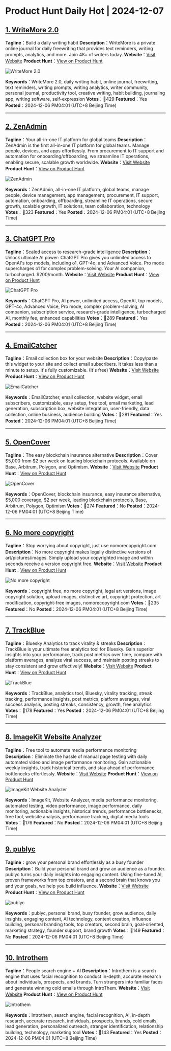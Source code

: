 # Product Hunt Daily Hot | 2024-12-07

## [1. WriteMore 2.0](https://www.producthunt.com/posts/writemore-2-0?utm_campaign=producthunt-api&utm_medium=api-v2&utm_source=Application%3A+phtrends+%28ID%3A+147529%29)
**Tagline**：Build a daily writing habit
**Description**：WriteMore is a private online journal for daily freewriting that provides text reminders, writing prompts, analytics, and more. Join 4K+ of writers today.
**Website**：[Visit Website](https://www.producthunt.com/r/3FUFXDELG2O4IN?utm_campaign=producthunt-api&utm_medium=api-v2&utm_source=Application%3A+phtrends+%28ID%3A+147529%29)
**Product Hunt**：[View on Product Hunt](https://www.producthunt.com/posts/writemore-2-0?utm_campaign=producthunt-api&utm_medium=api-v2&utm_source=Application%3A+phtrends+%28ID%3A+147529%29)

![WriteMore 2.0](https://ph-files.imgix.net/a0bc9881-d169-4d10-9165-62dc3295762a.png?auto=format&fit=crop&frame=1&h=512&w=1024)

**Keywords**：WriteMore 2.0, daily writing habit, online journal, freewriting, text reminders, writing prompts, writing analytics, writer community, personal journal, productivity tool, creative writing, habit building, journaling app, writing software, self-expression
**Votes**：🔺429
**Featured**：Yes
**Posted**：2024-12-06 PM04:01 (UTC+8 Beijing Time)

---

## [2. ZenAdmin](https://www.producthunt.com/posts/zenadmin?utm_campaign=producthunt-api&utm_medium=api-v2&utm_source=Application%3A+phtrends+%28ID%3A+147529%29)
**Tagline**：Your all-in-one IT platform for global teams
**Description**：ZenAdmin is the first all-in-one IT platform for global teams. Manage people, devices, and apps effortlessly. From procurement to IT support and automation for onboarding/offboarding, we streamline IT operations, enabling secure, scalable growth worldwide.
**Website**：[Visit Website](https://www.producthunt.com/r/5HSFCAW44VZJXJ?utm_campaign=producthunt-api&utm_medium=api-v2&utm_source=Application%3A+phtrends+%28ID%3A+147529%29)
**Product Hunt**：[View on Product Hunt](https://www.producthunt.com/posts/zenadmin?utm_campaign=producthunt-api&utm_medium=api-v2&utm_source=Application%3A+phtrends+%28ID%3A+147529%29)

![ZenAdmin](https://ph-files.imgix.net/6c5e4517-ec7e-489c-9191-c8d9593b5efa.jpeg?auto=format&fit=crop&frame=1&h=512&w=1024)

**Keywords**：ZenAdmin, all-in-one IT platform, global teams, manage people, device management, app management, procurement, IT support, automation, onboarding, offboarding, streamline IT operations, secure growth, scalable growth, IT solutions, team collaboration, technology
**Votes**：🔺323
**Featured**：Yes
**Posted**：2024-12-06 PM04:01 (UTC+8 Beijing Time)

---

## [3. ChatGPT Pro](https://www.producthunt.com/posts/chatgpt-pro-1?utm_campaign=producthunt-api&utm_medium=api-v2&utm_source=Application%3A+phtrends+%28ID%3A+147529%29)
**Tagline**：Scaled access to research-grade intelligence
**Description**：Unlock ultimate AI power: ChatGPT Pro gives you unlimited access to OpenAI's top models, including o1, GPT-4o, and Advanced Voice. Pro mode supercharges o1 for complex problem-solving. Your AI companion, turbocharged. $200/month.
**Website**：[Visit Website](https://www.producthunt.com/r/PHLDZLH62ZZ44M?utm_campaign=producthunt-api&utm_medium=api-v2&utm_source=Application%3A+phtrends+%28ID%3A+147529%29)
**Product Hunt**：[View on Product Hunt](https://www.producthunt.com/posts/chatgpt-pro-1?utm_campaign=producthunt-api&utm_medium=api-v2&utm_source=Application%3A+phtrends+%28ID%3A+147529%29)

![ChatGPT Pro](https://ph-files.imgix.net/8661f284-988f-4c35-9422-84d56d2c72b0.png?auto=format&fit=crop&frame=1&h=512&w=1024)

**Keywords**：ChatGPT Pro, AI power, unlimited access, OpenAI, top models, GPT-4o, Advanced Voice, Pro mode, complex problem-solving, AI companion, subscription service, research-grade intelligence, turbocharged AI, monthly fee, enhanced capabilities
**Votes**：🔺289
**Featured**：Yes
**Posted**：2024-12-06 PM04:01 (UTC+8 Beijing Time)

---

## [4. EmailCatcher](https://www.producthunt.com/posts/emailcatcher?utm_campaign=producthunt-api&utm_medium=api-v2&utm_source=Application%3A+phtrends+%28ID%3A+147529%29)
**Tagline**：Email collection box for your website
**Description**：Copy/paste this widget to your site and collect email subscribers. It takes less than a minute to setup. It's fully customizable. (It's free)
**Website**：[Visit Website](https://www.producthunt.com/r/AHR3THCEAJP44A?utm_campaign=producthunt-api&utm_medium=api-v2&utm_source=Application%3A+phtrends+%28ID%3A+147529%29)
**Product Hunt**：[View on Product Hunt](https://www.producthunt.com/posts/emailcatcher?utm_campaign=producthunt-api&utm_medium=api-v2&utm_source=Application%3A+phtrends+%28ID%3A+147529%29)

![EmailCatcher](https://ph-files.imgix.net/22a9de70-e84e-4414-b337-31cd025fd55b.png?auto=format&fit=crop&frame=1&h=512&w=1024)

**Keywords**：EmailCatcher, email collection, website widget, email subscribers, customizable, easy setup, free tool, email marketing, lead generation, subscription box, website integration, user-friendly, data collection, online business, audience building
**Votes**：🔺281
**Featured**：Yes
**Posted**：2024-12-06 PM04:01 (UTC+8 Beijing Time)

---

## [5. OpenCover](https://www.producthunt.com/posts/opencover?utm_campaign=producthunt-api&utm_medium=api-v2&utm_source=Application%3A+phtrends+%28ID%3A+147529%29)
**Tagline**：The easy blockchain insurance alternative
**Description**：Cover $5,000 from $2 per week on leading blockchain protocols. Available on Base, Arbitrum, Polygon, and Optimism.
**Website**：[Visit Website](https://www.producthunt.com/r/FZNE7WG2BNV4QC?utm_campaign=producthunt-api&utm_medium=api-v2&utm_source=Application%3A+phtrends+%28ID%3A+147529%29)
**Product Hunt**：[View on Product Hunt](https://www.producthunt.com/posts/opencover?utm_campaign=producthunt-api&utm_medium=api-v2&utm_source=Application%3A+phtrends+%28ID%3A+147529%29)

![OpenCover](https://ph-files.imgix.net/1549c4f1-f73c-483f-abb0-4ead63b9c00e.png?auto=format&fit=crop&frame=1&h=512&w=1024)

**Keywords**：OpenCover, blockchain insurance, easy insurance alternative, $5,000 coverage, $2 per week, leading blockchain protocols, Base, Arbitrum, Polygon, Optimism
**Votes**：🔺274
**Featured**：No
**Posted**：2024-12-06 PM04:01 (UTC+8 Beijing Time)

---

## [6. No more copyright](https://www.producthunt.com/posts/no-more-copyright-3?utm_campaign=producthunt-api&utm_medium=api-v2&utm_source=Application%3A+phtrends+%28ID%3A+147529%29)
**Tagline**：Stop worrying about copyright, just use nomorecopyright.com
**Description**：No more copyright makes legally distinctive versions of art/pictures/images. Simply upload your copyrighted image and within seconds receive a version copyright free.
**Website**：[Visit Website](https://www.producthunt.com/r/IGOZHGNHOJSBM3?utm_campaign=producthunt-api&utm_medium=api-v2&utm_source=Application%3A+phtrends+%28ID%3A+147529%29)
**Product Hunt**：[View on Product Hunt](https://www.producthunt.com/posts/no-more-copyright-3?utm_campaign=producthunt-api&utm_medium=api-v2&utm_source=Application%3A+phtrends+%28ID%3A+147529%29)

![No more copyright](https://ph-files.imgix.net/78f9fe72-7d21-455c-9415-92340f1c393d.png?auto=format&fit=crop&frame=1&h=512&w=1024)

**Keywords**：copyright free, no more copyright, legal art versions, image copyright solution, upload images, distinctive art, copyright protection, art modification, copyright-free images, nomorecopyright.com
**Votes**：🔺235
**Featured**：No
**Posted**：2024-12-06 PM04:01 (UTC+8 Beijing Time)

---

## [7. TrackBlue](https://www.producthunt.com/posts/trackblue?utm_campaign=producthunt-api&utm_medium=api-v2&utm_source=Application%3A+phtrends+%28ID%3A+147529%29)
**Tagline**：Bluesky Analytics to track virality & streaks
**Description**：TrackBlue is your ultimate free analytics tool for Bluesky. Gain superior insights into your performance, track post metrics over time, compare with platform averages, analyze viral success, and maintain posting streaks to stay consistent and grow effectively!
**Website**：[Visit Website](https://www.producthunt.com/r/RXYUMS6LCVI66F?utm_campaign=producthunt-api&utm_medium=api-v2&utm_source=Application%3A+phtrends+%28ID%3A+147529%29)
**Product Hunt**：[View on Product Hunt](https://www.producthunt.com/posts/trackblue?utm_campaign=producthunt-api&utm_medium=api-v2&utm_source=Application%3A+phtrends+%28ID%3A+147529%29)

![TrackBlue](https://ph-files.imgix.net/7c0417ee-1089-4b16-b8b1-28c7a594186b.png?auto=format&fit=crop&frame=1&h=512&w=1024)

**Keywords**：TrackBlue, analytics tool, Bluesky, virality tracking, streak tracking, performance insights, post metrics, platform averages, viral success analysis, posting streaks, consistency, growth, free analytics
**Votes**：🔺178
**Featured**：Yes
**Posted**：2024-12-06 PM04:01 (UTC+8 Beijing Time)

---

## [8. ImageKit Website Analyzer](https://www.producthunt.com/posts/imagekit-website-analyzer?utm_campaign=producthunt-api&utm_medium=api-v2&utm_source=Application%3A+phtrends+%28ID%3A+147529%29)
**Tagline**：Free tool to automate media performance monitoring
**Description**：Eliminate the hassle of manual page testing with daily automated video and image performance monitoring. Gain actionable weekly insights, track historical trends, and stay ahead of performance bottlenecks effortlessly.
**Website**：[Visit Website](https://www.producthunt.com/r/ENS6YUENISMWGQ?utm_campaign=producthunt-api&utm_medium=api-v2&utm_source=Application%3A+phtrends+%28ID%3A+147529%29)
**Product Hunt**：[View on Product Hunt](https://www.producthunt.com/posts/imagekit-website-analyzer?utm_campaign=producthunt-api&utm_medium=api-v2&utm_source=Application%3A+phtrends+%28ID%3A+147529%29)

![ImageKit Website Analyzer](https://ph-files.imgix.net/fdc62501-5634-430f-b49a-969c56527978.jpeg?auto=format&fit=crop&frame=1&h=512&w=1024)

**Keywords**：ImageKit, Website Analyzer, media performance monitoring, automated testing, video performance, image performance, daily monitoring, actionable insights, historical trends, performance bottlenecks, free tool, website analysis, performance tracking, digital media tools
**Votes**：🔺176
**Featured**：No
**Posted**：2024-12-06 PM04:01 (UTC+8 Beijing Time)

---

## [9. publyc](https://www.producthunt.com/posts/publyc?utm_campaign=producthunt-api&utm_medium=api-v2&utm_source=Application%3A+phtrends+%28ID%3A+147529%29)
**Tagline**：grow your personal brand effortlessly as a busy founder
**Description**：Build your personal brand and grow an audience as a founder. publyc turns your daily insights into engaging content. Using fine-tuned AI, proven frameworks from top creators, and a second brain that knows you and your goals, we help you build influence.
**Website**：[Visit Website](https://www.producthunt.com/r/653WT6KJFRYS4S?utm_campaign=producthunt-api&utm_medium=api-v2&utm_source=Application%3A+phtrends+%28ID%3A+147529%29)
**Product Hunt**：[View on Product Hunt](https://www.producthunt.com/posts/publyc?utm_campaign=producthunt-api&utm_medium=api-v2&utm_source=Application%3A+phtrends+%28ID%3A+147529%29)

![publyc](https://ph-files.imgix.net/64ac3dae-3e9a-407d-af60-d54bd4d30137.jpeg?auto=format&fit=crop&frame=1&h=512&w=1024)

**Keywords**：publyc, personal brand, busy founder, grow audience, daily insights, engaging content, AI technology, content creation, influence building, personal branding tools, top creators, second brain, goal-oriented, marketing strategy, founder support, brand growth
**Votes**：🔺149
**Featured**：No
**Posted**：2024-12-06 PM04:01 (UTC+8 Beijing Time)

---

## [10. Introthem](https://www.producthunt.com/posts/introthem?utm_campaign=producthunt-api&utm_medium=api-v2&utm_source=Application%3A+phtrends+%28ID%3A+147529%29)
**Tagline**：People search engine + AI
**Description**：Introthem is a search engine that uses facial recognition to conduct in-depth, accurate research about individuals, prospects, and brands. Turn strangers into familiar faces and generate winning cold emails through IntroThem.
**Website**：[Visit Website](https://www.producthunt.com/r/3RWP3VU3SVPTG2?utm_campaign=producthunt-api&utm_medium=api-v2&utm_source=Application%3A+phtrends+%28ID%3A+147529%29)
**Product Hunt**：[View on Product Hunt](https://www.producthunt.com/posts/introthem?utm_campaign=producthunt-api&utm_medium=api-v2&utm_source=Application%3A+phtrends+%28ID%3A+147529%29)

![Introthem](https://ph-files.imgix.net/4e7bb203-2b16-4225-aeda-f786c4ff9c79.png?auto=format&fit=crop&frame=1&h=512&w=1024)

**Keywords**：Introthem, search engine, facial recognition, AI, in-depth research, accurate research, individuals, prospects, brands, cold emails, lead generation, personalized outreach, stranger identification, relationship building, technology, marketing tool
**Votes**：🔺143
**Featured**：Yes
**Posted**：2024-12-06 PM04:01 (UTC+8 Beijing Time)

---


